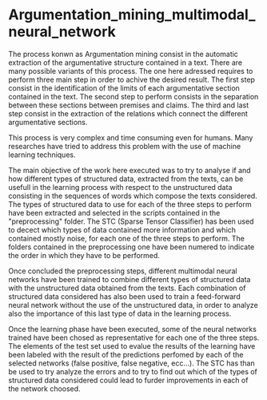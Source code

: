 # Argumentation_mining_multimodal_neural_network

The process konwn as Argumentation mining consist in the automatic extraction of the argumentative structure contained in a text.
There are many possible variants of this process.
The one here adressed requires to perform three main step in order to achive the desired result.
The first step consist in the identification of the limits of each argumentative section contained in the text.
The second step to perform consists in the separation between these sections between premises and claims.
The third and last step consist in the extraction of the relations which connect the different argumentative sections.

This process is very complex and time consuming even for humans.
Many researches have tried to address this problem with the use of machine learning techniques. 

The main objective of the work here executed was to try to analyse if and how different types of structured data, extracted from the texts, can be usefull in the learning process with respect to the unstructured data consisting in the sequences of words which compose the texts considered.
The types of structured data to use for each of the three steps to perform have been extracted and selected in the scripts contained in the "preprocessing" folder.
The STC (Sparse Tensor Classifier) has been used to decect which types of data contained more information and which contained mostly noise, for each one of the three steps to perform.
The folders contained in the preprocessing one have been numered to indicate the order in which they have to be performed.

Once concluded the preprocessing steps, different multimodal neural networks have been trained to combine different types of structured data with the unstructured data obtained from the texts.
Each combination of structured data considered has also been used to train a feed-forward neural network without the use of the unstructured data, in order to analyze also the importance of this last type of data in the learning process.

Once the learning phase have been executed, some of the neural networks trained have been chosed as representative for each one of the three steps.
The elements of the test set used to evalue the results of the learning have been labeled with the result of the predictions perfomed by each of the selected networks (false positive, false negative, ecc...).
The STC has than be used to try analyze the errors and to try to find out which of the types of structured data considered could lead to furder improvements in each of the network choosed.
